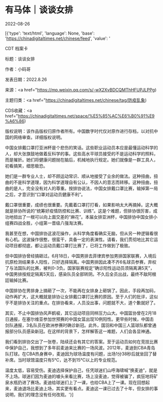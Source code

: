 # 有马体｜谈谈女排

2022-08-26

[{'type': 'text/html', 'language': None, 'base': 'https://chinadigitaltimes.net/chinese/feed', 'value': '

CDT 档案卡

标题：谈谈女排

作者：小码哥

发表日期：2022.8.26

来源：<a href="https://mp.weixin.qq.com/s/-wX2XvBDCQMThHFUPJLPPg)

主题归类：<a href="https://chinadigitaltimes.net/chinese/tag/防疫乱象)

CDS收藏：<a href="https://chinadigitaltimes.net/space/%E5%85%AC%E6%B0%91%E9%A6%86)

版权说明：该作品版权归原作者所有。中国数字时代仅对原作进行存档，以对抗中国的网络审查。详细版权说明。





中国女排戴口罩打亚洲杯是个悲伤的笑话。这些职业运动员本应是最懂运动科学的人，却大张旗鼓地做着反科学的事。这些高水平球员接受的不是运动科学的照料，而是摧折。她们将健康问题抛在脑后，机械地执行规定。她们就像是一群工具人，初看搞笑，细思极恐。

她们是一群专业人士，却不顾运动常识、顺从地接受了业余的做法。这种扭曲，扭曲的不是科学道理，因为科学道理自有公认，不因人的意志而转移。这种扭曲，扭曲的是人，完全没有对人的尊重。按排协说法，中国女排戴口罩比赛，输掉第一局之后，才意识到“口罩对运动员健康不利”。

戴口罩很重要，成绩也很重要。先戴着口罩打打看，如果影响太大再摘掉。这大概就是排协所说的“统筹好疫情防控和比赛、训练”。这是个难题，但排协很厉害，成功地扭出了一根可以向上面交差的“麻花”。本届女排亚洲杯，中国排协中国女排小组赛四战全胜，小组第一晋级八强淘汰赛。

我甚至在想，中国排协这波花操作，从科学角度看确实无脑，但从另一种逻辑看很有心机。这波操作很憨，很蛮干，具备一定的表演性。请看，我们贯彻地比其它运动项目都彻底，都让运动员戴口罩打比赛了，已将工作做到了极致。

但中国排协曾经搞砸过。6月18日，中国男排去菲律宾参加男排国家联赛，入境后抗原检测结果多人阳性，只好选择隔离。中国男排因此凑不齐6名球员参赛，弃权了与法国队的比赛，被判0-3负。国家联赛规定“确诊阳性运动员须隔离满5天”，中国男排按规定隔离5天后，感染队员全部转阴。不久后全员出战，最终不敌阿根廷输掉比赛。

中国排协在男排身上搞砸了一次，不能再在女排身上砸锅了。因此，手段再加码，动作再扩大，这大概就是排协让女排戴口罩打比赛的原因。至于人们的批评，这似乎不是排协关注的重点。在排协看来，人员没出事，问题就不大，道个歉就好了。

其实，不止中国排协风声鹤唳，其它运动项目同样压力山大。中国篮协曾在2月18日通报，在塞尔维亚参加世预赛的中国女篮出现10例阳性。更早些时候，中国击剑队通报，3名队员在欧洲参赛时确诊新冠。此外，国羽和中国三人篮球队都曾通报部分队员感染新冠。在这样的背景下，怎样解答这一难题，人们会各显神通。

我们看到排协交出了一张卷，陆续还会有其它的答案。至于运动员如何在竞技比赛中保护自己，我想到了多年前麦迪来比赛的一场风波。2012年，麦迪到CBA青岛队打球。在CBA热身赛中，麦迪因为球场温度有问题，出场1分38秒后就坐回了替补席。当时球馆温度只有5℃，达不到15℃以上的专业规范。

温度太低，容易受伤。麦迪选择保护自己，任凭球迷们山呼海啸喊“换麦迪”，就是不上场。球迷们因为麦迪的噱头来看比赛，场上没麦迪，觉得被骗了，疯狂地将矿泉水瓶扔进了赛场。麦迪给球迷们上了一课，也给CBA上了一课。现在回想起来，麦迪退场比麦迪上场，其实更有看点。麦迪这一课已过去了十年，但女排的事说明，我们的理念没有任何改观。'}]